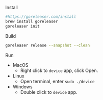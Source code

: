 Install
```sh
#https://goreleaser.com/install
brew install goreleaser
goreleaser init
```

Build
```sh
goreleaser release --snapshot --clean 
```


Run
- MacOS
    - Right click to `device` app, click Open. 
- Linux
    - Open terminal, enter `sudo ./device`
- Windows
    - Double click to `device` app.